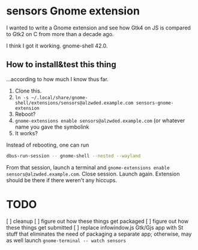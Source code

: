 sensors Gnome extension
=======================

I wanted to write a Gnome extension and see how Gtk4 on JS is compared to Gtk2 on C from more than a decade ago.

I think I got it working. gnome-shell 42.0.

How to install&test this thing
------------------------------

...according to how much I know thus far.

1. Clone this.
2. `ln -s ~/.local/share/gnome-shell/extensions/sensors@alzwded.example.com sensors-gnome-extension`
3. Reboot?
4. `gnome-extensions enable sensors@alzwded.example.com` (or whatever name you gave the symbolink
5. It works?

Instead of rebooting, one can run 

```sh
dbus-run-session -- gnome-shell --nested --wayland
```

From that session, launch a terminal and `gnome-extensions enable sensors@alzwded.example.com`. Close session. Launch again. Extension should be there if there weren't any hiccups.

TODO
====

[ ] cleanup
[ ] figure out how these things get packaged
[ ] figure out how these things get submitted
[ ] replace infowindow.js Gtk/Gjs app with St stuff that eliminates the need of packaging a separate app; otherwise, may as well launch `gnome-terminal -- watch sensors`
